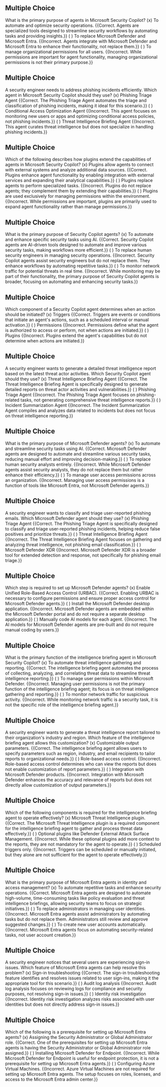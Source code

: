 ## Multiple Choice
What is the primary purpose of agents in Microsoft Security Copilot?
(x) To automate and optimize security operations. {{Correct. Agents are specialized tools designed to streamline security workflows by automating tasks and providing insights.}}
( ) To replace Microsoft Defender and Microsoft Entra. {{Incorrect. Agents integrate with Microsoft Defender and Microsoft Entra to enhance their functionality, not replace them.}}
( ) To manage organizational permissions for all users. {{Incorrect. While permissions are important for agent functionality, managing organizational permissions is not their primary purpose.}}

## Multiple Choice
A security engineer needs to address phishing incidents efficiently. Which agent in Microsoft Security Copilot should they use?
(x) Phishing Triage Agent {{Correct. The Phishing Triage Agent automates the triage and classification of phishing incidents, making it ideal for this scenario.}}
( ) Conditional Access Optimization Agent {{Incorrect. This agent focuses on monitoring new users or apps and optimizing conditional access policies, not phishing incidents.}}
( ) Threat Intelligence Briefing Agent {{Incorrect. This agent curates threat intelligence but does not specialize in handling phishing incidents.}}

## Multiple Choice
Which of the following describes how plugins extend the capabilities of agents in Microsoft Security Copilot?
(x) Plugins allow agents to connect with external systems and analyze additional data sources. {{Correct. Plugins enhance agent functionality by enabling integration with external services and expanding their analytical capabilities.}}
( ) Plugins replace agents to perform specialized tasks. {{Incorrect. Plugins do not replace agents; they complement them by extending their capabilities.}}
( ) Plugins are used exclusively for managing permissions within the environment. {{Incorrect. While permissions are important, plugins are primarily used to expand agent functionality rather than manage permissions.}}

## Multiple Choice
What is the primary purpose of Security Copilot agents?
(x) To automate and enhance specific security tasks using AI. {{Correct. Security Copilot agents are AI-driven tools designed to automate and improve various security tasks, making workflows more efficient.}}
( ) To replace human security engineers in managing security operations. {{Incorrect. Security Copilot agents assist security engineers but do not replace them. They enhance workflows by automating repetitive tasks.}}
( ) To monitor network traffic for potential threats in real time. {{Incorrect. While monitoring may be part of their functionality, the primary purpose of Security Copilot agents is broader, focusing on automating and enhancing security tasks.}}

## Multiple Choice
Which component of a Security Copilot agent determines when an action should be initiated?
(x) Triggers {{Correct. Triggers are events or conditions that initiate an agent's actions, such as a scheduled interval or manual activation.}}
( ) Permissions {{Incorrect. Permissions define what the agent is authorized to access or perform, not when actions are initiated.}}
( ) Plugins {{Incorrect. Plugins extend the agent's capabilities but do not determine when actions are initiated.}}

## Multiple Choice
A security engineer wants to generate a detailed threat intelligence report based on the latest threat actor activities. Which Security Copilot agent should they use?
(x) Threat Intelligence Briefing Agent {{Correct. The Threat Intelligence Briefing Agent is specifically designed to generate detailed reports on threat actor activities and vulnerabilities.}}
( ) Phishing Triage Agent {{Incorrect. The Phishing Triage Agent focuses on phishing-related tasks, not generating comprehensive threat intelligence reports.}}
( ) Incident Summarization Agent {{Incorrect. The Incident Summarization Agent compiles and analyzes data related to incidents but does not focus on threat intelligence reporting.}}

## Multiple Choice
What is the primary purpose of Microsoft Defender agents?
(x) To automate and streamline security tasks using AI. {{Correct. Microsoft Defender agents are designed to automate and streamline various security tasks, reducing manual effort and improving decision-making.}}
( ) To replace human security analysts entirely. {{Incorrect. While Microsoft Defender agents assist security analysts, they do not replace them but rather enhance their efficiency.}}
( ) To manage user access permissions across an organization. {{Incorrect. Managing user access permissions is a function of tools like Microsoft Entra, not Microsoft Defender agents.}}

## Multiple Choice
A security engineer wants to classify and triage user-reported phishing emails. Which Microsoft Defender agent should they use?
(x) Phishing Triage Agent {{Correct. The Phishing Triage Agent is specifically designed to classify and triage user-reported phishing incidents, helping reduce false positives and prioritize threats.}}
( ) Threat Intelligence Briefing Agent {{Incorrect. The Threat Intelligence Briefing Agent focuses on gathering and analyzing threat intelligence, not phishing email classification.}}
( ) Microsoft Defender XDR {{Incorrect. Microsoft Defender XDR is a broader tool for extended detection and response, not specifically for phishing email triage.}}

## Multiple Choice
Which step is required to set up Microsoft Defender agents?
(x) Enable Unified Role-Based Access Control (URBAC). {{Correct. Enabling URBAC is necessary to configure permissions and ensure proper access control for Microsoft Defender agents.}}
( ) Install the Microsoft Defender desktop application. {{Incorrect. Microsoft Defender agents are embedded within the Microsoft Defender portal and do not require a separate desktop application.}}
( ) Manually code AI models for each agent. {{Incorrect. The AI models for Microsoft Defender agents are pre-built and do not require manual coding by users.}}

## Multiple Choice
What is the primary function of the intelligence briefing agent in Microsoft Security Copilot?
(x) To automate threat intelligence gathering and reporting. {{Correct. The intelligence briefing agent automates the process of collecting, analyzing, and correlating threat data to streamline threat intelligence reporting.}}
( ) To manage user permissions within Microsoft Defender. {{Incorrect. Managing user permissions is not the primary function of the intelligence briefing agent; its focus is on threat intelligence gathering and reporting.}}
( ) To monitor network traffic for suspicious activity. {{Incorrect. While monitoring network traffic is a security task, it is not the specific role of the intelligence briefing agent.}}

## Multiple Choice
A security engineer wants to generate a threat intelligence report tailored to their organization's industry and region. Which feature of the intelligence briefing agent allows this customization?
(x) Customizable output parameters. {{Correct. The intelligence briefing agent allows users to specify parameters such as region, industry, and email recipients to tailor reports to organizational needs.}}
( ) Role-based access control. {{Incorrect. Role-based access control determines who can view the reports but does not enable customization of report parameters.}}
( ) Integration with Microsoft Defender products. {{Incorrect. Integration with Microsoft Defender enhances the accuracy and relevance of reports but does not directly allow customization of output parameters.}}

## Multiple Choice
Which of the following components is required for the intelligence briefing agent to operate effectively?
(x) Microsoft Threat Intelligence plugin. {{Correct. The Microsoft Threat Intelligence plugin is a required component for the intelligence briefing agent to gather and process threat data effectively.}}
( ) Optional plugins like Defender External Attack Surface Management. {{Incorrect. While these optional plugins add more context to the reports, they are not mandatory for the agent to operate.}}
( ) Scheduled triggers only. {{Incorrect. Triggers can be scheduled or manually initiated, but they alone are not sufficient for the agent to operate effectively.}}

## Multiple Choice
What is the primary purpose of Microsoft Entra agents in identity and access management?
(x) To automate repetitive tasks and enhance security operations. {{Correct. Microsoft Entra agents are designed to automate high-volume, time-consuming tasks like policy evaluation and threat intelligence briefings, allowing security teams to focus on strategic initiatives.}}
( ) To replace administrators in managing user identities. {{Incorrect. Microsoft Entra agents assist administrators by automating tasks but do not replace them. Administrators still review and approve suggested changes.}}
( ) To create new user accounts automatically. {{Incorrect. Microsoft Entra agents focus on automating security-related tasks, not user account creation.}}

## Multiple Choice
A security engineer notices that several users are experiencing sign-in issues. Which feature of Microsoft Entra agents can help resolve this problem?
(x) Sign-in troubleshooting {{Correct. The sign-in troubleshooting feature identifies and resolves issues related to user sign-ins, making it the appropriate tool for this scenario.}}
( ) Audit log analysis {{Incorrect. Audit log analysis focuses on reviewing logs for compliance and security purposes, not resolving sign-in issues.}}
( ) Identity risk investigation {{Incorrect. Identity risk investigation analyzes risks associated with user identities but does not directly address sign-in issues.}}

## Multiple Choice
Which of the following is a prerequisite for setting up Microsoft Entra agents?
(x) Assigning the Security Administrator or Global Administrator role. {{Correct. One of the prerequisites for setting up Microsoft Entra agents is having the Security Administrator or Global Administrator role assigned.}}
( ) Installing Microsoft Defender for Endpoint. {{Incorrect. While Microsoft Defender for Endpoint is useful for endpoint protection, it is not a prerequisite for setting up Microsoft Entra agents.}}
( ) Configuring Azure Virtual Machines. {{Incorrect. Azure Virtual Machines are not required for setting up Microsoft Entra agents. The setup focuses on roles, licenses, and access to the Microsoft Entra admin center.}}